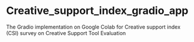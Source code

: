 # Creative_support_index_gradio_app
The Gradio implementation on Google Colab for Creative  support index (CSI) survey on Creative Support Tool Evaluation 
